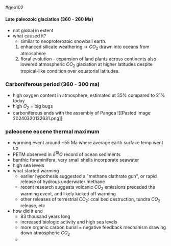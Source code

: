 #geo102 
#### Late paleozoic glaciation (360 - 260 Ma)
- not global in extent
- what caused it?
	- similar to neoproterozoic snowball earth.
	1. enhanced silicate weathering $\rightarrow$ $CO_2$ drawn into oceans from atmosphere
	2. floral evolution - expansion of land plants across continents also lowered atmospheric $CO_2$ glaciation at higher latitudes despite tropical-like condition over equatorial latitudes.
### Carboniferous period (360 - 300 ma)
- high oxygen content in atmosphere, estimated at 35% compared to 21% today
- high $O_2$ = big bugs
- carboniferous ends with the assembly of Pangea
![[Pasted image 20240320132631.png]]

### paleocene eocene thermal maximum
- warming event around ~55 Ma where average earth surface temp went up
- PETM observed in $\delta^{18}O$ record of ocean sediments
- benthic foraminifera, very small shells incorporate seawater
- high sea levels
- what started warming
	- earlier hypothesis suggested a "methane clathrate gun", or rapid release of hydrous underwater methane
	- recent research suggests volcanic $CO_2$ emissions preceded the warming event, and likely kicked off warming
	- other releases of terrestrial $CO_2$: coal bed destruction, tundra $CO_2$ release, etc
- how did it end
	- 83 thousand years long
	- increased biologic activity and high sea levels
	- more organic carbon burial = negative feedback mechanism drawing down atmospheric $CO_2$
	- 